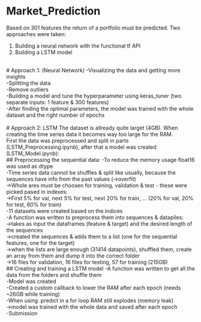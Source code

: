 # Market_Prediction
Based on 301 features the return of a portfolio must be predicted. Two approaches were taken:<br>
1) Building a neural network with the functional tf API<br>
2) Building a LSTM model<br>
<br>
# Approach 1: (Neural Network)
-Visualizing the data and getting more insights<br>
-Splitting the data<br>
-Remove outliers<br>
-Building a model and tune the hyperparameter using keras_tuner (two separate inputs: 1 feature & 300 features)<br>
-After finding the optimal parameters, the model was trained with the whole dataset and the right number of epochs<br>
<br>
# Approach 2: LSTM
The dataset is allready quite larget (4GB). When creating the time series data it becomes way too large for the RAM.<br>
First the data was preprocessed and split in parts (LSTM_Preprocessing.ipynb), after that a model was created (LSTM_Model.ipynb):<br>
## Preprocessing the sequential data:
-To reduce the memory usage float16 was used as dtype<br>
-Time series data cannot be shuffles & split like usually, because the sequences have info from the past values (->overfit)<br>
->Whole ares must be choosen for training, validation & test - these were picked pased in indexes:<br>
->First 5% for val, next 5% for test, next 20% for train, ... (20% for val, 20% for test, 60% for train)<br>
-11 datasets were created based on the indices<br>
-A function was written to preprocess them into sequences & datapiles:<br>
->takes as input the dataframes (feature & target) and the desired length of the sequences<br>
->created the sequences & adds them to a list (one for the sequential features, one for the target)<br>
->when the lists are large enough (31414 datapoints), shuffled them, create an array from them and dump it into the correct folder<br>
->16 files for validation, 16 files for testing, 57 for training (215GB)<br>
## Creating and training a LSTM model
-A function was written to get all the data from the folders and shuffle them<br>
-Model was created<br>
-Created a custom callback to lower the RAM after each epoch (needs ~26GB while training)<br>
-When using .predict in a for loop RAM still explodes (memory leak)<br>
->model was trained with the whole data and saved after each epoch<br>
-Submission<br>

